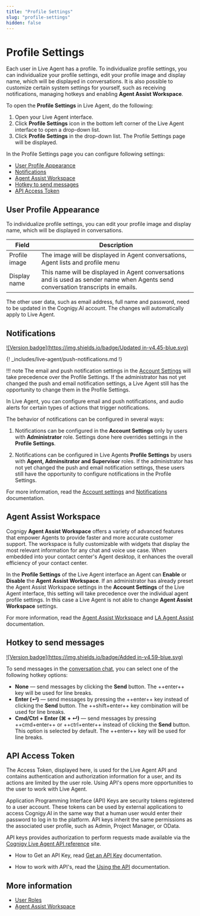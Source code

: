 ```yaml
---
title: "Profile Settings" 
slug: "profile-settings" 
hidden: false 
---
```


# Profile Settings

Each user in Live Agent has a profile. To individualize profile settings, you can individualize your profile settings, edit your profile image and display name, which will be displayed in conversations.
It is also possible to customize certain system settings for yourself, such as receiving notifications, managing hotkeys and enabling **Agent Assist Workspace**.

To open the **Profile Settings** in Live Agent, do the following:

1. Open your Live Agent interface.
2. Click **Profile Settings** icon in the bottom left corner of the Live Agent interface to open a drop-down list.
3. Click **Profile Settings** in the drop-down list. The Profile Settings page will be displayed.

In the Profile Settings page you can configure following settings:

- [User Profile Appearance](#user-profile-appearance)
- [Notifications](#notifications)
- [Agent Assist Workspace](#agent-assist-workspace)
- [Hotkey to send messages](#hotkey-to-send-messages)
- [API Access Token](#api-access-token)

## User Profile Appearance

To individualize profile settings, you can edit your profile image and display name, which will be displayed in conversations.

| Field         | Description                                                                                                                         |
|---------------|-------------------------------------------------------------------------------------------------------------------------------------|
| Profile image | The image will be displayed in Agent conversations, Agent lists and profile menu                                                    |
| Display name  | This name will be displayed  in Agent conversations and is used as sender name when Agents send conversation transcripts in emails. |

The other user data, such as email address, full name and password, need to be updated in the Cognigy.AI account. The changes will automatically apply to Live Agent.

## Notifications

[![Version badge](https://img.shields.io/badge/Updated in-v4.45-blue.svg)](../release-notes/4.45.md)

{! _includes/live-agent/push-notifications.md !}

!!! note
    The email and push notification settings in the [Account Settings](notifications.md#configure-notifications-at-the-account-level) will take precedence over the Profile Settings.
    If the administrator has not yet changed the push and email notification settings, a Live Agent still has the opportunity to change them in the Profile Settings.

In Live Agent, you can configure email and push notifications, and audio alerts for certain types of actions that trigger notifications.

The behavior of notifications can be configured in several ways:

1. Notifications can be configured in the **Account Settings** only by users with **Administrator** role. Settings done here overrides settings in the **Profile Settings**.

2. Notifications can be configured in Live Agents **Profile Settings** by users with **Agent, Adminsitrator and Supervisor** roles. If the administrator has not yet changed the push and email notification settings, these users still have the opportunity to configure notifications in the Profile Settings.

For more information, read the  [Account settings](settings/account-settings.md#notifications) and [Notifications](notifications.md#configure-notifications-at-the-user-profile-level) documentation.

## Agent Assist Workspace

Cognigy **Agent Assist Workspace** offers a variety of advanced features that empower Agents to provide faster and more accurate customer support. The workspace is fully customizable with widgets that display the most relevant information for any chat and voice use case. When embedded into your contact center's Agent desktop, it enhances the overall efficiency of your contact center.

In the **Profile Settings** of the Live Agent interface an Agent can **Enable** or **Disable** the **Agent Assist Workspace**.
If an administrator has already preset the Agent Assist Workspace settings in the **Account Settings** of the Live Agent interface, this setting  will take precedence over the individual agent profile settings. In this case a Live Agent is not able to change **Agent Assist Workspace** settings.

For more information, read the [Agent Assist Workspace](../../agent-assist/overview/) and [LA Agent Assist](../../ai/handover-providers/la-agent-assist-overview/) documentation.

## Hotkey to send messages

[![Version badge](https://img.shields.io/badge/Added in-v4.59-blue.svg)](../release-notes/4.59.md)

To send messages in the [conversation chat](conversation/conversation-workflow.md), you can select one of the following hotkey options:

- **None** — send messages by clicking the **Send** button. The ++enter++ key will be used for line breaks.
- **Enter (↵)** — send messages by pressing the ++enter++ key instead of clicking the **Send** button. The ++shift+enter++ key combination will be used for line breaks.
- **Cmd/Ctrl + Enter (⌘ + ↵)** — send messages by pressing ++cmd+enter++ or ++ctrl+enter++ instead of clicking the **Send** button. This option is selected by default. The ++enter++ key will be used for line breaks.

## API Access Token

The Access Token, displayed here, is used for the Live Agent API and contains authentication and authorization information for a user, and its actions are limited by the user role.
Using API's opens more opportunities to the user to work with Live Agent.

Application Programming Interface (API) Keys are security tokens registered to a user account. These tokens can be used by external applications to access Cognigy.AI in the same way that a human user would enter their password to log in to the platform. 
API keys inherit the same permissions as the associated user profile, such as Admin, Project Manager, or OData. 

API keys provides authorization to perform requests made available via the [Cognigy Live Agent API reference](https://liveagent-trial.cognigy.ai/openapi) site. 

- How to Get an API Key, read [Get an API Key](../agent-assist\getting-started.md#get-an-api-key) documentation.

- How to work with API's, read the [Using the API]({{config.site_url}}ai/developer-guides/using-api/) documentation.

## More information

- [User Roles](roles.md)
- [Agent Assist Workspace](../../agent-assist/overview/)